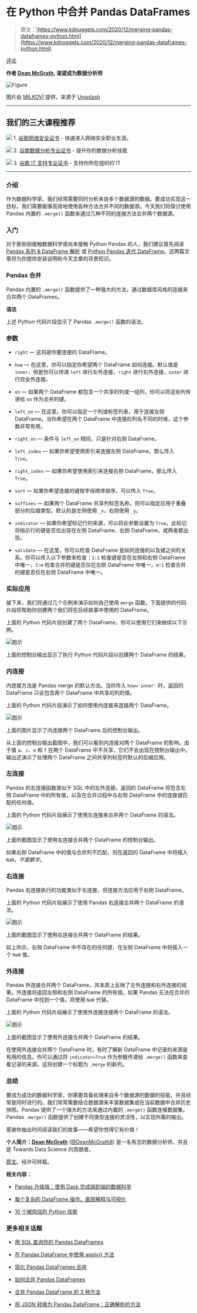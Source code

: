 # 在 Python 中合并 Pandas DataFrames

> 原文：[https://www.kdnuggets.com/2020/12/merging-pandas-dataframes-python.html](https://www.kdnuggets.com/2020/12/merging-pandas-dataframes-python.html)

[评论](#comments)

**作者 [Dean McGrath](https://deanjmcgrath.com/), 渴望成为数据分析师**

![Figure](../Images/145f203ebc56525355843ed2542e415c.png)

图片由 [MILKOVÍ](https://unsplash.com/@milkovi?utm_source=medium&utm_medium=referral) 提供，来源于 [Unsplash](https://unsplash.com/?utm_source=medium&utm_medium=referral)

* * *

## 我们的三大课程推荐

![](../Images/0244c01ba9267c002ef39d4907e0b8fb.png) 1\. [谷歌网络安全证书](https://www.kdnuggets.com/google-cybersecurity) - 快速进入网络安全职业生涯。

![](../Images/e225c49c3c91745821c8c0368bf04711.png) 2\. [谷歌数据分析专业证书](https://www.kdnuggets.com/google-data-analytics) - 提升你的数据分析技能

![](../Images/0244c01ba9267c002ef39d4907e0b8fb.png) 3\. [谷歌 IT 支持专业证书](https://www.kdnuggets.com/google-itsupport) - 支持你所在组织的 IT

* * *

### 介绍

作为数据科学家，我们经常需要同时分析来自多个数据源的数据。要成功实现这一目标，我们需要能够高效地使用各种方法合并不同的数据源。今天我们将探讨使用 Pandas 内置的 `.merge()` 函数来通过几种不同的连接方法合并两个数据源。

### 入门

对于那些刚接触数据科学或尚未接触 Python Pandas 的人，我们建议首先阅读 [Pandas 系列 & DataFrame 解析](https://towardsdatascience.com/pandas-series-dataframe-explained-a178f9748d46) 或 [Python Pandas 迭代 DataFrame](https://towardsdatascience.com/python-pandas-iterating-a-dataframe-eb7ce7db62f8)。这两篇文章将为你提供安装说明和今天文章的背景知识。

### Pandas 合并

Pandas 内置的 `.merge()` 函数提供了一种强大的方法，通过数据库风格的连接来合并两个 DataFrames。

**语法**

上述 Python 代码片段显示了 Pandas `.merge()` 函数的语法。

### 参数

+   `right` — 这将是你要连接的 DataFrame。

+   `how` — 在这里，你可以指定你希望两个 DataFrame 如何连接。默认值是 `inner`，但是你可以传递 `left` 进行左外连接，`right` 进行右外连接，`outer` 进行完全外连接。

+   `on` — 如果两个 DataFrame 都包含一个共享的列或一组列，你可以将这些列传递给 `on` 作为合并的键。

+   `left_on` — 在这里，你可以指定一个列或标签列表，用于连接左侧 DataFrame。当你希望在两个 DataFrame 中连接的列名不同的时候，这个参数非常有用。

+   `right_on` — 条件与 `left_on` 相同，只是针对右侧 DataFrame。

+   `left_index` — 如果你希望使用索引来连接左侧 DataFrame，那么传入 `True`。

+   `right_index` — 如果你希望使用索引来连接右侧 DataFrame，那么传入 `True`。

+   `sort` — 如果你希望连接的键按字母顺序排序，可以传入 `True`。

+   `suffixes` — 如果两个 DataFrame 共享列标签名称，则可以指定应用于重叠部分的后缀类型。默认的是左侧使用 `_x`，右侧使用 `_y`。

+   `indicator` — 如果你希望标记行的来源，可以将此参数设置为 `True`。此标记将指示行的键是否仅出现在左侧 DataFrame、右侧 DataFrame，或两者都出现。

+   `validate` — 在这里，你可以检查 DataFrame 是如何连接的以及键之间的关系。你可以传入以下参数来检查：`1:1` 检查键是否在左侧和右侧 DataFrame 中唯一，`1:m` 检查合并的键是否仅在左侧 DataFrame 中唯一，`m:1` 检查合并的键是否仅在右侧 DataFrame 中唯一。

### 实际应用

接下来，我们将通过几个示例来演示如何自己使用 `merge` 函数。下面提供的代码片段将帮助你创建两个我们将在后续故事中使用的 DataFrame。

上面的 Python 代码片段创建了两个 DataFrame，你可以使用它们来继续以下示例。

![图示](../Images/14f1e8a1218cd26caaa194c2f1daa91d.png)

上面的控制台输出显示了执行 Python 代码片段以创建两个 DataFrame 的结果。

### 内连接

内连接方法是 Pandas merge 的默认方法。当你传入 `how='inner'` 时，返回的 DataFrame 只会包含两个 DataFrame 中共享的列的值。

上面的 Python 代码片段演示了如何使用内连接来连接两个 DataFrame。

![图示](../Images/fb30de3a07289cc89207e1155dae615d.png)

上面的图片显示了内连接两个 DataFrame 后的控制台输出。

从上面的控制台输出截图中，我们可以看到内连接对两个 DataFrame 的影响。由于值 `a`、`c`、`e` 和 `f` 在两个 DataFrame 中不共享，它们不会出现在控制台输出中。输出还演示了处理两个 DataFrame 之间共享列标签时默认的后缀应用。

### 左连接

Pandas 的左连接函数类似于 SQL 中的左外连接。返回的 DataFrame 将包含左侧 DataFrame 中的所有值，以及在合并过程中与右侧 DataFrame 中的连接键匹配的任何值。

上面的 Python 代码片段展示了使用左连接来合并两个 DataFrame 的语法。

![图示](../Images/89a582d52861273215519cbaac38d1d1.png)

上面的截图显示了使用左连接合并两个 DataFrame 的控制台输出。

如果右侧 DataFrame 中的值与合并列不匹配，则在返回的 DataFrame 中将插入 `NaN`，*不是数字*。

### 右连接

Pandas 右连接执行的功能类似于左连接，但连接方法应用于右侧 DataFrame。

上面的 Python 代码片段展示了使用 Pandas 右连接合并两个 DataFrame 的语法。

![图示](../Images/64ae2e7853d6cde563c7b5860c3316bd.png)

上面的截图显示了使用右连接合并两个 DataFrame 的结果。

如上所示，右侧 DataFrame 中不存在的任何键，在左侧 DataFrame 中将插入一个 `NaN` 值。

### 外连接

Pandas 外连接合并两个 DataFrame，并本质上反映了左外连接和右外连接的结果。外连接将返回左侧和右侧 DataFrame 的所有值。如果 Pandas 无法在合并的 DataFrame 中找到一个值，将使用 `NaN` 代替。

上面的 Python 代码片段展示了使用外连接连接两个 DataFrame 的语法。

![图示](../Images/a13036a5997863b5d3cc1aa8e5201a32.png)

上面的截图显示了使用外连接合并两个 DataFrame 的结果。

在使用外连接合并两个 DataFrame 时，有时了解新 DataFrame 中记录的来源是有用的信息。你可以通过将 `indicator=True` 作为参数传递给 `.merge()` 函数来查看记录的来源，这将创建一个标题为 `_merge` 的新列。

### 总结

要成为成功的数据科学家，你需要具备处理来自多个数据源的数据的技能，并且经常是同时进行的。我们常常需要结合数据源来丰富数据集或在当前数据中合并历史快照。Pandas 提供了一个强大的方法来通过内置的 `.merge()` 函数连接数据集。Pandas `.merge()` 函数提供了创建不同类型连接的灵活性，以实现所需的输出。

感谢你抽出时间阅读我们的故事——希望你觉得它有价值！

**个人简介：[Dean McGrath](https://deanjmcgrath.com/)** ([@DeanMcGrath8](https://twitter.com/DeanMcGrath8)) 是一名有志的数据分析师，并且是 Towards Data Science 的贡献者。

[原文](https://towardsdatascience.com/python-pandas-merging-dataframes-aebbf898a9ff)。经许可转载。

**相关内容：**

+   [Pandas 升级版：使用 Dask 完成端到端的数据科学](/2020/11/pandas-steroids-dask-python-data-science.html)

+   [每个复杂的 DataFrame 操作，直观解释与可视化](/2020/11/dataframe-manipulation-explained-visualized.html)

+   [10 个被低估的 Python 技能](/2020/10/10-underrated-python-skills.html)

### 更多相关话题

+   [用 SQL 查询你的 Pandas DataFrames](https://www.kdnuggets.com/2021/10/query-pandas-dataframes-sql.html)

+   [在 Pandas DataFrame 中使用 apply() 方法](https://www.kdnuggets.com/2022/07/apply-method-pandas-dataframes.html)

+   [简化 Pandas DataFrames 合并](https://www.kdnuggets.com/2022/09/combining-pandas-dataframes-made-simple.html)

+   [如何合并 Pandas DataFrames](https://www.kdnuggets.com/2023/01/merge-pandas-dataframes.html)

+   [合并 Pandas DataFrame 的 3 种方法](https://www.kdnuggets.com/2023/03/3-ways-merge-pandas-dataframes.html)

+   [将 JSON 转换为 Pandas DataFrame：正确解析的方法](https://www.kdnuggets.com/converting-jsons-to-pandas-dataframes-parsing-them-the-right-way)
